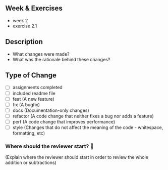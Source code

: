 ## Week & Exercises
- week 2
- exercise 2.1

## Description
- What changes were made?
- What was the rationale behind these changes?


## Type of Change
  
- [ ] assignments completed
- [ ] included readme file
- [ ] feat (A new feature)
- [ ] fix (A bugfix)
- [ ] docs (Documentation-only changes)
- [ ] refactor (A code change that neither fixes a bug nor adds a feature)
- [ ] perf (A code change that improves performance)
- [ ] style (Changes that do not affect the meaning of the code - whitespace, formatting, etc)

### Where should the reviewer start? :checkered_flag:
(Explain where the reviewer should start in order to review the whole addition or subtractions)

